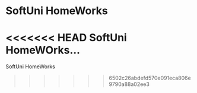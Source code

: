 # SoftUni HomeWorks
<<<<<<< HEAD
SoftUni HomeWOrks...
=======
SoftUni HomeWorks
>>>>>>> 6502c26abdefd570e091eca806e9790a88a02ee3
